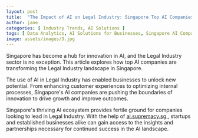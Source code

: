 ```yaml
---
layout: post
title:  "The Impact of AI on Legal Industry: Singapore Top AI Companies"
author: jane
categories: [ Industry Trends, AI Solutions ]
tags: [ Data Analytics, AI Solutions for Businesses, Singapore AI Companies, AI in Singapore ]
image: assets/images/3.jpg
---
```


Singapore has become a hub for innovation in AI, and the Legal Industry sector is no exception. This article explores how top AI companies are transforming the Legal Industry landscape in Singapore.

The use of AI in Legal Industry has enabled businesses to unlock new potential. From enhancing customer experiences to optimizing internal processes, Singapore's AI companies are pushing the boundaries of innovation to drive growth and improve outcomes.

Singapore's thriving AI ecosystem provides fertile ground for companies looking to lead in Legal Industry. With the help of <a href="https://ai.supremacy.sg" target="_blank"> ai.supremacy.sg </a>, startups and established businesses alike can gain access to the insights and partnerships necessary for continued success in the AI landscape.
